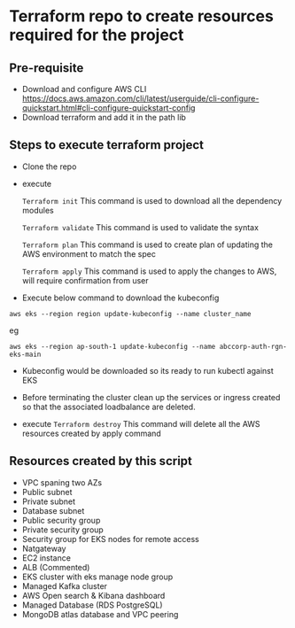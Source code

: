# Terraform repo to create resources required for the project #

## Pre-requisite ##
- Download and configure AWS CLI https://docs.aws.amazon.com/cli/latest/userguide/cli-configure-quickstart.html#cli-configure-quickstart-config
- Download terraform and add it in the path lib

## Steps to execute terraform project ##
- Clone the repo
- execute 

    `Terraform init`        This command is used to download all the dependency modules 

    `Terraform validate`    This command is used to validate the syntax

    `Terraform plan`        This command is used to create plan of updating the AWS environment to match the spec

    `Terraform apply`       This command is used to apply the changes to AWS, will require confirmation from user

- Execute below command to download the kubeconfig

`aws eks --region region update-kubeconfig --name cluster_name`

eg

`aws eks --region ap-south-1 update-kubeconfig --name abccorp-auth-rgn-eks-main`

- Kubeconfig would be downloaded so its ready to run kubectl against EKS    

- Before terminating the cluster clean up the services or ingress created so that the associated loadbalance are deleted.
- execute
    `Terraform destroy`    This command will delete all the AWS resources created by apply command

## Resources created by this script
- VPC spaning two AZs
- Public subnet
- Private subnet
- Database subnet
- Public security group
- Private security group
- Security group for EKS nodes for remote access
- Natgateway
- EC2 instance
- ALB (Commented)
- EKS cluster with eks manage node group
- Managed Kafka cluster
- AWS Open search & Kibana dashboard
- Managed Database (RDS PostgreSQL)
- MongoDB atlas database and VPC peering
